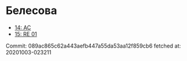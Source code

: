 # Белесова
- [14: AC](14.md)
- [15: RE 01](15.md)

Commit: 089ac865c62a443aefb447a55da53aa12f859cb6
 fetched at: 20201003-023211
